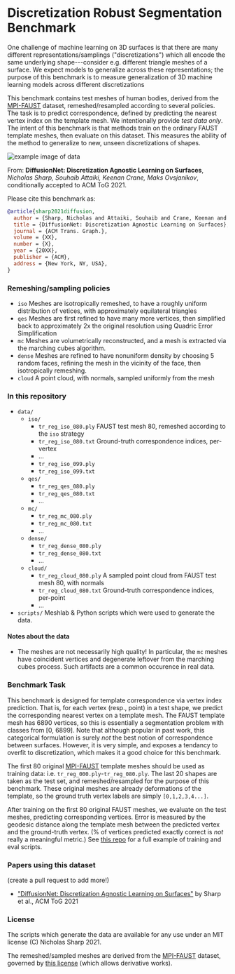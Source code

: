 # Discretization Robust Segmentation Benchmark

One challenge of machine learning on 3D surfaces is that there are many different representations/samplings ("discretizations") which all encode the same underlying shape---consider e.g. different triangle meshes of a surface. We expect models to generalize across these representations; the purpose of this benchmark is to measure generalization of 3D machine learning models across different discretizations

This benchmark contains test meshes of human bodies, derived from the [MPI-FAUST](http://faust.is.tue.mpg.de/) dataset, remeshed/resampled according to several policies. The task is to predict correspondence, defined by predicting the nearest vertex index on the template mesh. We intentionally provide *test data only*. The intent of this benchmark is that methods train on the ordinary FAUST template meshes, then evaluate on this dataset. This measures the ability of the method to generalize to new, unseen discretizations of shapes.

![example image of data](https://github.com/nmwsharp/discretization-robust-segmentation-benchmark/blob/main/data_image.png?raw=true)

From: **DiffusionNet: Discretization Agnostic Learning on Surfaces**, *Nicholas Sharp, Souhaib Attaiki, Keenan Crane, Maks Ovsjanikov*, conditionally accepted to ACM ToG 2021.

Please cite this benchmark as:
```bib
@article{sharp2021diffusion,
  author = {Sharp, Nicholas and Attaiki, Souhaib and Crane, Keenan and Ovsjanikov, Maks},
  title = {DiffusionNet: Discretization Agnostic Learning on Surfaces},
  journal = {ACM Trans. Graph.},
  volume = {XX},
  number = {X},
  year = {20XX},
  publisher = {ACM},
  address = {New York, NY, USA},
}
```

### Remeshing/sampling policies
- `iso` Meshes are isotropically remeshed, to have a roughly uniform distribution of vetices, with approximately equilateral triangles
- `qes` Meshes are first refined to have many more vertices, then simplified back to approximately 2x the original resolution using Quadric Error Simplification
- `mc` Meshes are volumetrically reconstructed, and a mesh is extracted via the marching cubes algorithm.
- `dense` Meshes are refined to have nonuniform density by choosing 5 random faces, refining the mesh in the vicinity of the face, then isotropically remeshing.
- `cloud` A point cloud, with normals, sampled uniformly from the mesh


### In this repository
- `data/` 
  - `iso/` 
    - `tr_reg_iso_080.ply` FAUST test mesh 80, remeshed according to the `iso` strategy
    - `tr_reg_iso_080.txt` Ground-truth correspondence indices, per-vertex
    - ...
    - `tr_reg_iso_099.ply`
    - `tr_reg_iso_099.txt`
  - `qes/`
    - `tr_reg_qes_080.ply`
    - `tr_reg_qes_080.txt`
    - ...
  - `mc/` 
    - `tr_reg_mc_080.ply`
    - `tr_reg_mc_080.txt`
    - ...
  - `dense/`
    - `tr_reg_dense_080.ply`
    - `tr_reg_dense_080.txt`
    - ...
  - `cloud/`
    - `tr_reg_cloud_080.ply` A sampled point cloud from FAUST test mesh 80, with normals
    - `tr_reg_cloud_080.txt` Ground-truth correspondence indices, per-point
    - ...
- `scripts/` Meshlab & Python scripts which were used to generate the data.

#### Notes about the data
- The meshes are not necessarily high quality! In particular, the `mc` meshes have coincident vertices and degenerate leftover from the marching cubes process. Such artifacts are a common occurence in real data.


### Benchmark Task

This benchmark is designed for template correspondence via vertex index prediction. That is, for each vertex (resp., point) in a test shape, we predict the corresponding nearest vertex on a template mesh. The FAUST template mesh has 6890 vertices, so this is essentially a segmentation problem with classes from [0, 6899]. Note that although popular in past work, this categorical formulation is surely *not* the best notion of correspondence between surfaces. However, it is very simple, and exposes a tendancy to overfit to discretization, which makes it a good choice for this benchmark.

The first 80 original [MPI-FAUST](http://faust.is.tue.mpg.de/) template meshes should be used as training data: i.e. `tr_reg_000.ply`-`tr_reg_080.ply`. The last 20 shapes are taken as the test set, and remeshed/resampled for the purpose of this benchmark. These original meshes are already deformations of the template, so the ground truth vertex labels are simply `[0,1,2,3,4...]`. 

After training on the first 80 original FAUST meshes, we evaluate on the test meshes, predicting corresponding vertices. Error is measured by the geodesic distance along the template mesh between the predicted vertex and the ground-truth vertex. (% of vertices predicted exactly correct is *not* really a meaningful metric.) See [this repo](https://github.com/nmwsharp/diffusion-net/tree/master/experiments) for a full example of training and eval scripts.

### Papers using this dataset
(create a pull request to add more!)
- ["DiffusionNet: Discretization Agnostic Learning on Surfaces"](https://arxiv.org/abs/2012.00888) by Sharp et al., ACM ToG 2021

### License

The scripts which generate the data are available for any use under an MIT license (C) Nicholas Sharp 2021.

The remeshed/sampled meshes are derived from the [MPI-FAUST](http://faust.is.tue.mpg.de/) dataset, governed by [this license](http://faust.is.tue.mpg.de/data_license) (which allows derivative works).
